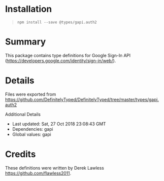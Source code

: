 # Installation
> `npm install --save @types/gapi.auth2`

# Summary
This package contains type definitions for Google Sign-In API (https://developers.google.com/identity/sign-in/web/).

# Details
Files were exported from https://github.com/DefinitelyTyped/DefinitelyTyped/tree/master/types/gapi.auth2

Additional Details
 * Last updated: Sat, 27 Oct 2018 23:08:43 GMT
 * Dependencies: gapi
 * Global values: gapi

# Credits
These definitions were written by Derek Lawless <https://github.com/flawless2011>.
